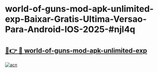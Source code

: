# world-of-guns-mod-apk-unlimited-exp-Baixar-Gratis-Ultima-Versao-Para-Android-IOS-2025-#njl4q

# <h2><a href="https://ainizakaria.my?title=world-of-guns-mod-apk-unlimited-exp&ref=24M">🔗👉 🔴 world-of-guns-mod-apk-unlimited-exp</a></h2>

[![acn](https://github.com/user-attachments/assets/0f9c940e-d8b0-45ae-aac7-cd30a18b3e1c)](https://ainizakaria.my?title=world-of-guns-mod-apk-unlimited-exp&ref=24M)


